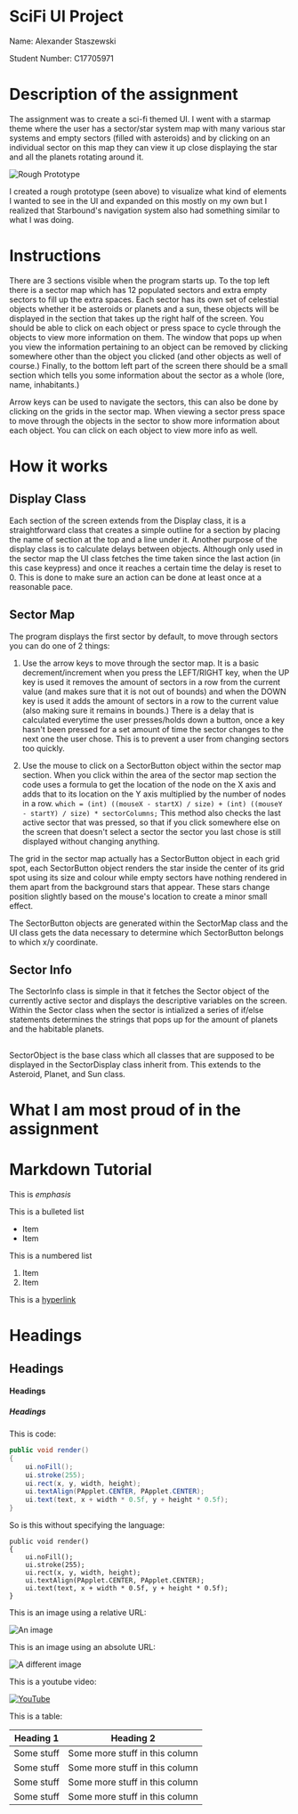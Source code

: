 # SciFi UI Project

Name: Alexander Staszewski

Student Number: C17705971

# Description of the assignment

The assignment was to create a sci-fi themed UI. I went with a starmap theme where the user has a sector/star system map with many various star systems and empty sectors (filled with asteroids) and by clicking on an individual sector on this map they can view it up close displaying the star and all the planets rotating around it.

![Rough Prototype](https://i.imgur.com/i2qnaMC.png)

I created a rough prototype (seen above) to visualize what kind of elements I wanted to see in the UI and expanded on this mostly on my own but I realized that Starbound's navigation system also had something similar to what I was doing.

# Instructions

There are 3 sections visible when the program starts up. To the top left there is a sector map which has 12 populated sectors and extra empty sectors to fill up the extra spaces. Each sector has its own set of celestial objects whether it be asteroids or planets and a sun, these objects will be displayed in the section that takes up the right half of the screen. You should be able to click on each object or press space to cycle through the objects to view more information on them. The window that pops up when you view the information pertaining to an object can be removed by clicking somewhere other than the object you clicked (and other objects as well of course.) Finally, to the bottom left part of the screen there should be a small section which tells you some information about the sector as a whole (lore, name, inhabitants.) 

Arrow keys can be used to navigate the sectors, this can also be done by clicking on the grids in the sector map.
When viewing a sector press space to move through the objects in the sector to show more information about each object. You can click on each object to view more info as well.

# How it works

## Display Class

Each section of the screen extends from the Display class, it is a straightforward class that creates a simple outline for a section by placing the name of section at the top and a line under it. Another purpose of the display class is to calculate delays between objects. Although only used in the sector map the UI class fetches the time taken since the last action (in this case keypress) and once it reaches a certain time the delay is reset to 0. This is done to make sure an action can be done at least once at a reasonable pace.

## Sector Map

The program displays the first sector by default, to move through sectors you can do one of 2 things:
1. Use the arrow keys to move through the sector map. It is a basic decrement/increment when you press the LEFT/RIGHT key, when the UP key is used it removes the amount of sectors in a row from the current value (and makes sure that it is not out of bounds) and when the DOWN key is used it adds the amount of sectors in a row to the current value (also making sure it remains in bounds.) There is a delay that is calculated everytime the user presses/holds down a button, once a key hasn't been pressed for a set amount of time the sector changes to the next one the user chose. This is to prevent a user from changing sectors too quickly.

2. Use the mouse to click on a SectorButton object within the sector map section. When you click within the area of the sector map section the code uses a formula to get the location of the node on the X axis and adds that to its location on the Y axis multiplied by the number of nodes in a row. ```which = (int) ((mouseX - startX) / size) + (int) ((mouseY - startY) / size) * sectorColumns;```
This method also checks the last active sector that was pressed, so that if you click somewhere else on the screen that doesn't select a sector the sector you last chose is still displayed without changing anything.

The grid in the sector map actually has a SectorButton object in each grid spot, each SectorButton object renders the star inside the center of its grid spot using its size and colour while empty sectors have nothing rendered in them apart from the background stars that appear. These stars change position slightly based on the mouse's location to create a minor small effect.

The SectorButton objects are generated within the SectorMap class and the UI class gets the data necessary to determine which SectorButton belongs to which x/y coordinate.

## Sector Info

The SectorInfo class is simple in that it fetches the Sector object of the currently active sector and displays the descriptive variables on the screen. Within the Sector class when the sector is intialized a series of if/else statements determines the strings that pops up for the amount of planets and the habitable planets.

## 

SectorObject is the base class which all classes that are supposed to be displayed in the SectorDisplay class inherit from. This extends to the Asteroid, Planet, and Sun class.


# What I am most proud of in the assignment

# Markdown Tutorial

This is *emphasis*

This is a bulleted list

- Item
- Item

This is a numbered list

1. Item
1. Item

This is a [hyperlink](http://bryanduggan.org)

# Headings
## Headings
#### Headings
##### Headings

This is code:

```Java
public void render()
{
	ui.noFill();
	ui.stroke(255);
	ui.rect(x, y, width, height);
	ui.textAlign(PApplet.CENTER, PApplet.CENTER);
	ui.text(text, x + width * 0.5f, y + height * 0.5f);
}
```

So is this without specifying the language:

```
public void render()
{
	ui.noFill();
	ui.stroke(255);
	ui.rect(x, y, width, height);
	ui.textAlign(PApplet.CENTER, PApplet.CENTER);
	ui.text(text, x + width * 0.5f, y + height * 0.5f);
}
```

This is an image using a relative URL:

![An image](images/p8.png)

This is an image using an absolute URL:

![A different image](https://bryanduggandotorg.files.wordpress.com/2019/02/infinite-forms-00045.png?w=595&h=&zoom=2)

This is a youtube video:

[![YouTube](http://img.youtube.com/vi/J2kHSSFA4NU/0.jpg)](https://www.youtube.com/watch?v=J2kHSSFA4NU)

This is a table:

| Heading 1 | Heading 2 |
|-----------|-----------|
|Some stuff | Some more stuff in this column |
|Some stuff | Some more stuff in this column |
|Some stuff | Some more stuff in this column |
|Some stuff | Some more stuff in this column |

